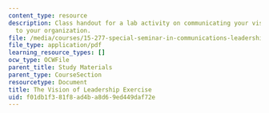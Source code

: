 ```yaml
---
content_type: resource
description: Class handout for a lab activity on communicating your vision of leadership
  to your organization.
file: /media/courses/15-277-special-seminar-in-communications-leadership-and-personal-effectiveness-coaching-fall-2008/f01db1f381f8ad4ba8d69ed449daf72e_handout_9.pdf
file_type: application/pdf
learning_resource_types: []
ocw_type: OCWFile
parent_title: Study Materials
parent_type: CourseSection
resourcetype: Document
title: The Vision of Leadership Exercise
uid: f01db1f3-81f8-ad4b-a8d6-9ed449daf72e
---
```

